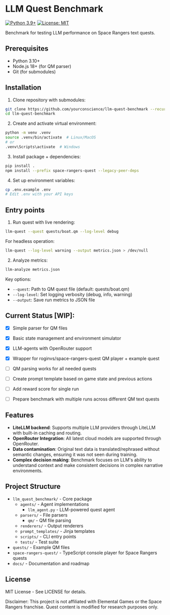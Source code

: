 # LLM Quest Benchmark
[![Python 3.9+](https://img.shields.io/badge/python-3.9+-blue.svg)](https://www.python.org/downloads/)
[![License: MIT](https://img.shields.io/badge/License-MIT-yellow.svg)](https://opensource.org/licenses/MIT)

Benchmark for testing LLM performance on Space Rangers text quests.

## Prerequisites

- Python 3.10+
- Node.js 18+ (for QM parser)
- Git (for submodules)

## Installation

1. Clone repository with submodules:
```bash
git clone https://github.com/yourconscience/llm-quest-benchmark --recurse-submodules
cd llm-quest-benchmark
```

2. Create and activate virtual environment:
```bash
python -m venv .venv
source .venv/bin/activate  # Linux/MacOS
# or
.venv\Scripts\activate  # Windows
```

3. Install package + dependencies:
```bash
pip install .
npm install --prefix space-rangers-quest --legacy-peer-deps
```

4. Set up environment variables:
```bash
cp .env.example .env
# Edit .env with your API keys
```

## Entry points

1. Run quest with live rendering:

```bash
llm-quest --quest quests/boat.qm --log-level debug
```
For headless operation:
```bash
llm-quest --log-level warning --output metrics.json > /dev/null
```

2. Analyze metrics:
```bash
llm-analyze metrics.json
```

Key options:
- `--quest`: Path to QM quest file (default: quests/boat.qm)
- `--log-level`: Set logging verbosity (debug, info, warning)
- `--output`: Save run metrics to JSON file


## Current Status [WIP]:
- [x] Simple parser for QM files
- [x] Basic state management and environment simulator
- [x] LLM-agents with OpenRouter support
- [x] Wrapper for roginvs/space-rangers-quest QM player + example quest
- [ ] QM parsing works for all needed quests
- [ ] Create prompt template based on game state and previous actions
- [ ] Add reward score for single run
- [ ] Prepare benchmark with multiple runs across different QM text quests


## Features
- **LiteLLM backend**: Supports multiple LLM providers through LiteLLM with built-in caching and routing.
- **OpenRouter Integration**: All latest cloud models are supported through OpenRouter.
- **Data contamination**: Original text data is translated/rephrased without semantic changes, ensuring it was not seen during training.
- **Complex decision making**: Benchmark focuses on LLM's ability to understand context and make consistent decisions in complex narrative environments.


## Project Structure

- `llm_quest_benchmark/` - Core package
  - `agents/` - Agent implementations
    - `llm_agent.py` - LLM-powered quest agent
  - `parsers/` - File parsers
    - `qm/` - QM file parsing
  - `renderers/` - Output renderers
  - `prompt_templates/` - Jinja templates
  - `scripts/` - CLI entry points
  - `tests/` - Test suite
- `quests/` - Example QM files
- `space-rangers-quest/` - TypeScript console player for Space Rangers quests
- `docs/` - Documentation and roadmap


## License
MIT License - See LICENSE for details.

Disclaimer: This project is not affiliated with Elemental Games or the Space Rangers franchise. Quest content is modified for research purposes only.
